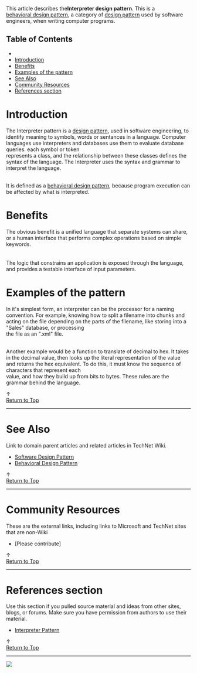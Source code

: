 
This article describes the**Interpreter design pattern**. This is a<br>[behavioral design pattern](http://social.technet.microsoft.com/wiki/contents/articles/13209.behavioural-design-pattern.aspx), a category of [design pattern](http://social.technet.microsoft.com/wiki/contents/articles/13207.software-design-pattern.aspx) used by software engineers, when writing computer programs.<br>  
  

## Table of Contents



- 
- [Introduction](#Introduction)
- [Benefits](#Benefits)
- [Examples of the pattern](#Examples_of_the_blackboard_pattern)
- [See Also](#See_Also)
- [Community Resources](#Community_Resources)
- [References section](#References_section)


## 

# <a name="Introduction"></a>Introduction


The Interpreter pattern is a [design pattern](http://social.technet.microsoft.com/wiki/contents/articles/13207.software-design-pattern.aspx), used in software engineering, to identify meaning to symbols, words or sentances in a language. Computer languages use interpreters and databases use them to evaluate database queries. each symbol or token<br> represents a class, and the relationship between these classes defines the syntax of the language. The Interpreter uses the syntax and grammar to interpret the language.  
  
<br>It is defined as a [behavioral design pattern](http://social.technet.microsoft.com/wiki/contents/articles/13209.behavioural-design-pattern.aspx), because program execution can be affected by what is interpreted.


# <a name="Benefits"></a>Benefits


The obvious benefit is a unified language that separate systems can share, or a human interface that performs complex operations based on simple keywords.<br>  
<br>The logic that constrains an application is exposed through the language, and provides a testable interface of input parameters.


# <a name="Examples_of_the_blackboard_pattern"></a>Examples of the pattern


In it's simplest form, an interpreter can be the processor for a naming convention. For example, knowing how to split a filename into chunks and acting on the file depending on the parts of the filename, like storing into a "Sales" database, or processing<br> the file as an ".xml" file.  
  
<br>Another example would be a function to translate of decimal to hex. It takes in the decimal value, then looks up the literal representation of the value and returns the hex equivalent. To do this, it must know the sequence of characters that represent each<br> value, and how they build up from bits to bytes. These rules are the grammar behind the language.







↑ [<br>Return to Top](http://social.technet.microsoft.com/wiki/contents/articles/13221.interpreter-design-pattern/edit.aspx#Top)


* * *

# <a name="See_Also"></a>See Also
Link to domain parent articles and related articles in TechNet Wiki.
- [Software Design Pattern](http://social.technet.microsoft.com/wiki/contents/articles/13207.software-design-pattern.aspx)
- [Behavioral Design Pattern](http://social.technet.microsoft.com/wiki/contents/articles/13209.behavioral-design-pattern.aspx)











↑ [<br>Return to Top](http://social.technet.microsoft.com/wiki/contents/articles/13221.interpreter-design-pattern/edit.aspx#Top)


* * *

# <a name="Community_Resources"></a>Community Resources
These are the external links, including links to Microsoft and TechNet sites that are non-Wiki




- [Please contribute]











↑ [<br>Return to Top](http://social.technet.microsoft.com/wiki/contents/articles/13221.interpreter-design-pattern/edit.aspx#Top)


* * *

# <a name="References_section"></a>References section
Use this section if you pulled source material and ideas from other sites, blogs, or forums. Make sure you have permission from authors to use their material.




- [Interpreter Pattern](http://social.technet.microsoft.com/wiki/contents/articles/18235.interpreter-pattern.aspx)











↑ [<br>Return to Top](http://social.technet.microsoft.com/wiki/contents/articles/13221.interpreter-design-pattern/edit.aspx#Top)


* * *
![ ](http://c.statcounter.com/8278708/0/13fc676e/1/)
